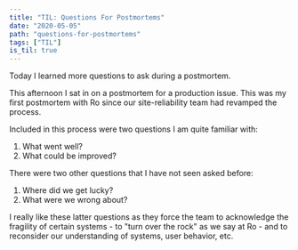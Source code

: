 ```yaml
---
title: "TIL: Questions For Postmortems"
date: "2020-05-05"
path: "questions-for-postmortems"
tags: ["TIL"]
is_til: true
---
```


Today I learned more questions to ask during a postmortem.

This afternoon I sat in on a postmortem for a production issue. This was my first postmortem with Ro since our site-reliability team had revamped the process.

Included in this process were two questions I am quite familiar with:

1. What went well?
2. What could be improved?

There were two other questions that I have not seen asked before:

1. Where did we get lucky?
2. What were we wrong about?

I really like these latter questions as they force the team to acknowledge the fragility of certain systems - to "turn over the rock" as we say at Ro - and to reconsider our understanding of systems, user behavior, etc.


